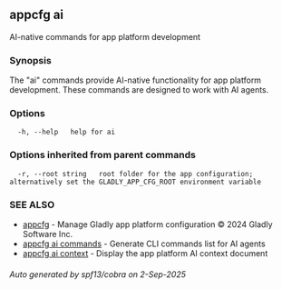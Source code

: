 ## appcfg ai

AI-native commands for app platform development

### Synopsis

The "ai" commands provide AI-native functionality for app platform development. These commands are designed to work with AI agents.

### Options

```
  -h, --help   help for ai
```

### Options inherited from parent commands

```
  -r, --root string   root folder for the app configuration; alternatively set the GLADLY_APP_CFG_ROOT environment variable
```

### SEE ALSO

* [appcfg](appcfg.md)	 - Manage Gladly app platform configuration © 2024 Gladly Software Inc.
* [appcfg ai commands](appcfg_ai_commands.md)	 - Generate CLI commands list for AI agents
* [appcfg ai context](appcfg_ai_context.md)	 - Display the app platform AI context document

###### Auto generated by spf13/cobra on 2-Sep-2025
